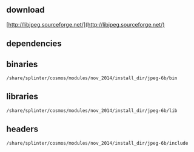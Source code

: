## download

[http://libjpeg.sourceforge.net/](http://libjpeg.sourceforge.net/)

## dependencies

## binaries

	/share/splinter/cosmos/modules/nov_2014/install_dir/jpeg-6b/bin

## libraries

	/share/splinter/cosmos/modules/nov_2014/install_dir/jpeg-6b/lib

## headers

	/share/splinter/cosmos/modules/nov_2014/install_dir/jpeg-6b/include

